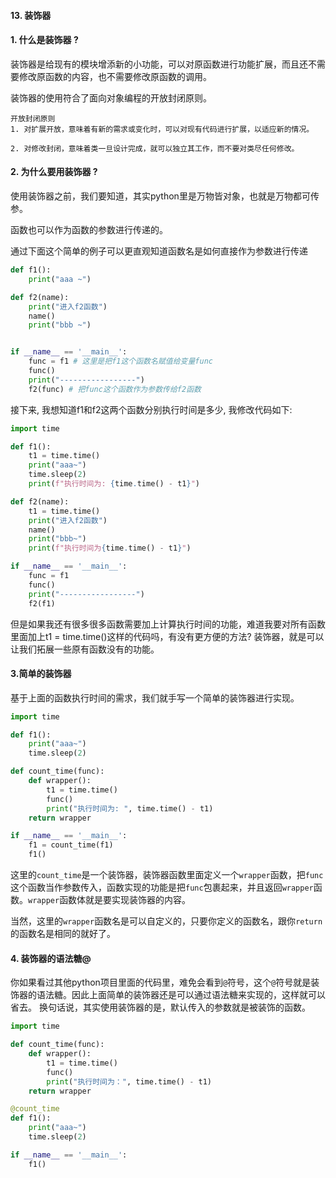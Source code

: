 #### 13. 装饰器
#### 1. 什么是装饰器 ?
装饰器是给现有的模块增添新的小功能，可以对原函数进行功能扩展，而且还不需要修改原函数的内容，也不需要修改原函数的调用。

装饰器的使用符合了面向对象编程的开放封闭原则。
```
开放封闭原则
1. 对扩展开放，意味着有新的需求或变化时，可以对现有代码进行扩展，以适应新的情况。

2. 对修改封闭，意味着类一旦设计完成，就可以独立其工作，而不要对类尽任何修改。
```

#### 2. 为什么要用装饰器 ?
使用装饰器之前，我们要知道，其实python里是万物皆对象，也就是万物都可传参。

函数也可以作为函数的参数进行传递的。

通过下面这个简单的例子可以更直观知道函数名是如何直接作为参数进行传递

```python
def f1():
    print("aaa ~")

def f2(name):
    print("进入f2函数")
    name()
    print("bbb ~")


if __name__ == '__main__':
    func = f1 # 这里是把f1这个函数名赋值给变量func
    func()
    print("-----------------")
    f2(func) # 把func这个函数作为参数传给f2函数
```
接下来, 我想知道f1和f2这两个函数分别执行时间是多少, 我修改代码如下:
```python
import time

def f1():
    t1 = time.time()
    print("aaa~")
    time.sleep(2)
    print(f"执行时间为: {time.time() - t1}")

def f2(name):
    t1 = time.time()
    print("进入f2函数")
    name()
    print("bbb~")
    print(f"执行时间为{time.time() - t1}")

if __name__ == '__main__':
    func = f1
    func()
    print("-----------------")
    f2(f1)
```
但是如果我还有很多很多函数需要加上计算执行时间的功能，难道我要对所有函数里面加上t1 = time.time()这样的代码吗，有没有更方便的方法?
装饰器，就是可以让我们拓展一些原有函数没有的功能。

#### 3.简单的装饰器
基于上面的函数执行时间的需求，我们就手写一个简单的装饰器进行实现。
```python
import time

def f1():
    print("aaa~")
    time.sleep(2)

def count_time(func):
    def wrapper():
        t1 = time.time()
        func()
        print("执行时间为: ", time.time() - t1)
    return wrapper

if __name__ == '__main__':
    f1 = count_time(f1)
    f1()
```
这里的`count_time`是一个装饰器，装饰器函数里面定义一个`wrapper`函数，把`func`这个函数当作参数传入，函数实现的功能是把`func`包裹起来，并且返回`wrapper`函数。`wrapper`函数体就是要实现装饰器的内容。

当然，这里的`wrapper`函数名是可以自定义的，只要你定义的函数名，跟你`return`的函数名是相同的就好了。

#### 4. 装饰器的语法糖@
你如果看过其他python项目里面的代码里，难免会看到`@`符号，这个`@`符号就是装饰器的语法糖。因此上面简单的装饰器还是可以通过语法糖来实现的，这样就可以省去。
换句话说，其实使用装饰器的是，默认传入的参数就是被装饰的函数。
```python
import time

def count_time(func):
    def wrapper():
        t1 = time.time()
        func()
        print("执行时间为：", time.time() - t1)
    return wrapper 

@count_time
def f1():
    print("aaa~")
    time.sleep(2)

if __name__ == '__main__':
    f1()
```
